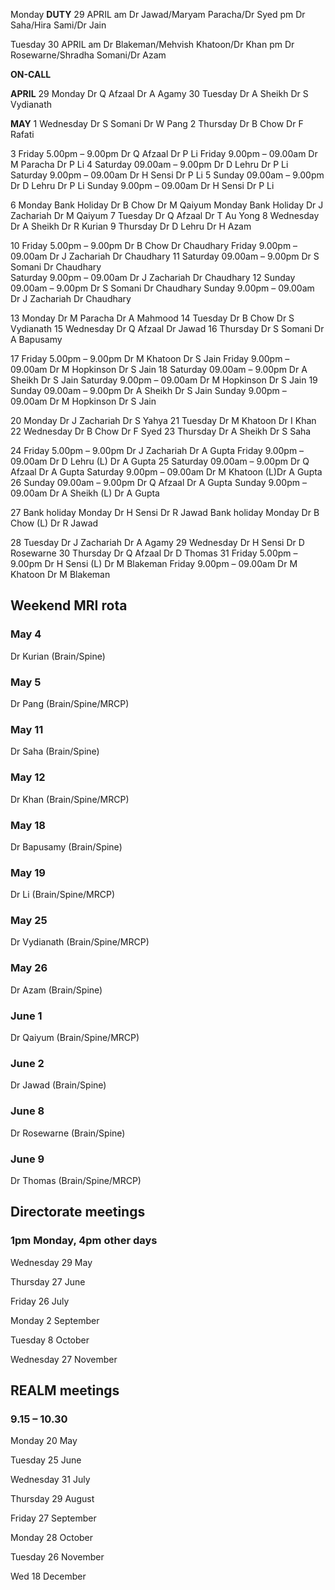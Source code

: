
Monday
**DUTY**
29 APRIL 
am Dr Jawad/Maryam Paracha/Dr Syed
pm Dr Saha/Hira Sami/Dr Jain

Tuesday
30 APRIL
am Dr Blakeman/Mehvish Khatoon/Dr Khan
pm Dr Rosewarne/Shradha Somani/Dr Azam

**ON-CALL**

**APRIL**
29	Monday		Dr Q Afzaal	Dr A Agamy
30	Tuesday		Dr A Sheikh	Dr S Vydianath

**MAY**
1	Wednesday	Dr S Somani	Dr W Pang
2	Thursday	Dr B Chow	Dr F Rafati

3	Friday 5.00pm – 9.00pm		Dr Q Afzaal	Dr P Li 
	Friday 9.00pm – 09.00am		Dr M Paracha	Dr P Li 
4	Saturday 09.00am – 9.00pm	Dr D Lehru	Dr P Li 
	Saturday 9.00pm – 09.00am	Dr H Sensi	Dr P Li 
5	Sunday 09.00am – 9.00pm		Dr D Lehru	Dr P Li 
	Sunday 9.00pm – 09.00am		Dr H Sensi	Dr P Li 

6	Monday Bank Holiday		Dr B Chow	Dr M Qaiyum
	Monday Bank Holiday		Dr J Zachariah	Dr M Qaiyum
7	Tuesday				Dr Q Afzaal	Dr T Au Yong
8	Wednesday			Dr A Sheikh	Dr R Kurian
9	Thursday			Dr D Lehru	Dr H Azam

10	Friday 5.00pm – 9.00pm		Dr B Chow	Dr Chaudhary 
	Friday 9.00pm – 09.00am		Dr J Zachariah	 Dr Chaudhary 
11	Saturday 09.00am – 9.00pm	Dr S Somani	Dr Chaudhary  
	Saturday 9.00pm – 09.00am	Dr J Zachariah	Dr Chaudhary 
12	Sunday 09.00am – 9.00pm		Dr S Somani	Dr Chaudhary 
	Sunday 9.00pm – 09.00am		Dr J Zachariah	Dr Chaudhary 
 
13	Monday				Dr M Paracha	Dr A Mahmood 
14	Tuesday				Dr B Chow	Dr S Vydianath
15	Wednesday			Dr Q Afzaal	Dr Jawad 
16	Thursday			Dr S Somani	Dr A Bapusamy 

17	Friday 5.00pm – 9.00pm		Dr M Khatoon	Dr S Jain 
	Friday 9.00pm – 09.00am		Dr M Hopkinson	Dr S Jain 
18	Saturday 09.00am – 9.00pm	Dr A Sheikh	Dr S Jain 
	Saturday 9.00pm – 09.00am	Dr M Hopkinson	Dr S Jain 
19	Sunday 09.00am – 9.00pm		Dr A Sheikh	Dr S Jain 
	Sunday 9.00pm – 09.00am		Dr M Hopkinson	Dr S Jain 
 
20	Monday				Dr J Zachariah	Dr S Yahya
21	Tuesday				Dr M Khatoon	Dr I Khan
22	Wednesday			Dr B Chow	Dr F Syed
23	Thursday			Dr A Sheikh	Dr S Saha 

24	Friday 5.00pm – 9.00pm		Dr J Zachariah	Dr A Gupta
	Friday 9.00pm – 09.00am		Dr D Lehru (L)	Dr A Gupta
25	Saturday 09.00am – 9.00pm	Dr Q Afzaal	Dr A Gupta
	Saturday 9.00pm – 09.00am	Dr M Khatoon (L)Dr A Gupta
26	Sunday 09.00am – 9.00pm		Dr Q Afzaal	Dr A Gupta
	Sunday 9.00pm – 09.00am		Dr A Sheikh (L)	Dr A Gupta

27	Bank holiday Monday		Dr H Sensi	Dr R Jawad
	Bank holiday Monday		Dr B Chow (L)	Dr R Jawad

28	Tuesday				Dr J Zachariah	Dr A Agamy
29	Wednesday			Dr H Sensi	Dr D Rosewarne
30	Thursday			Dr Q Afzaal	Dr D Thomas
31	Friday 5.00pm – 9.00pm		Dr H Sensi (L)	Dr M Blakeman
	Friday 9.00pm – 09.00am		Dr M Khatoon	Dr M Blakeman


## Weekend MRI rota

### May 4 

Dr Kurian	(Brain/Spine)

### May 5

Dr Pang	(Brain/Spine/MRCP)
		
### May 11

Dr Saha (Brain/Spine)

### May 12

Dr Khan	(Brain/Spine/MRCP)
		
### May 18

Dr Bapusamy (Brain/Spine)

### May 19

Dr Li	(Brain/Spine/MRCP)
		
### May 25

Dr Vydianath 	(Brain/Spine/MRCP)

### May 26

Dr Azam	(Brain/Spine)

		
### June 1

Dr Qaiyum	(Brain/Spine/MRCP)

### June 2

Dr Jawad	(Brain/Spine)

### June 8

Dr Rosewarne	(Brain/Spine)

### June 9

Dr Thomas	(Brain/Spine/MRCP)


## Directorate meetings  
### 1pm Monday, 4pm other days


Wednesday 29 May

Thursday 27 June

Friday 26 July

Monday 2 September

Tuesday 8 October

Wednesday 27 November


## REALM meetings
### 9.15 – 10.30


Monday 20 May	

Tuesday 25 June 	

Wednesday 31 July 	

Thursday 29 August	

Friday 27 September

Monday 28 October  

Tuesday 26 November		

Wed 18 December	




